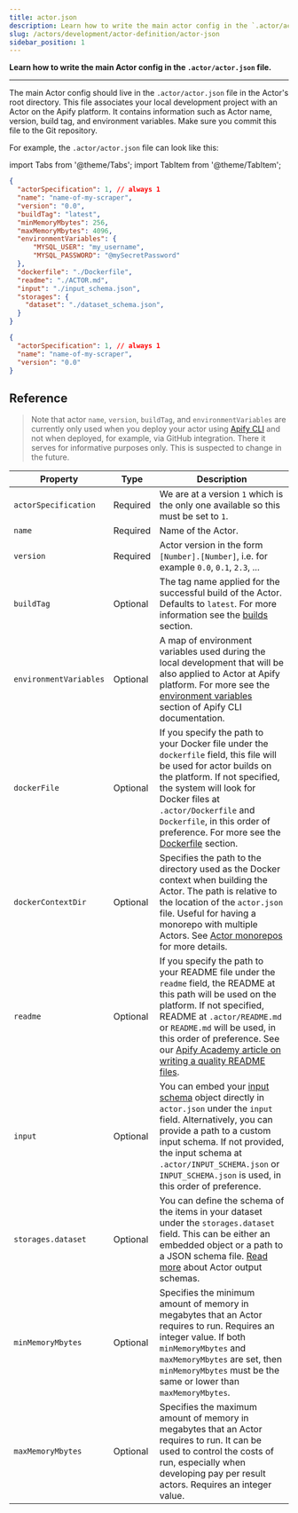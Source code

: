```yaml
---
title: actor.json
description: Learn how to write the main actor config in the `.actor/actor.json` file.
slug: /actors/development/actor-definition/actor-json
sidebar_position: 1
---
```


**Learn how to write the main Actor config in the `.actor/actor.json` file.**

---

The main Actor config should live in the `.actor/actor.json` file in the Actor's root directory. This file associates your local development project with an Actor on the Apify platform. It contains information such as Actor name, version, build tag, and environment variables. Make sure you commit this file to the Git repository.

For example, the `.actor/actor.json` file can look like this:

import Tabs from '@theme/Tabs';
import TabItem from '@theme/TabItem';

<Tabs groupId="main">
<TabItem value="Full actor.json" label="Full actor.json">

```json
{
  "actorSpecification": 1, // always 1
  "name": "name-of-my-scraper",
  "version": "0.0",
  "buildTag": "latest",
  "minMemoryMbytes": 256,
  "maxMemoryMbytes": 4096,
  "environmentVariables": {
      "MYSQL_USER": "my_username",
      "MYSQL_PASSWORD": "@mySecretPassword"
  },
  "dockerfile": "./Dockerfile",
  "readme": "./ACTOR.md",
  "input": "./input_schema.json",
  "storages": {
    "dataset": "./dataset_schema.json",
  }
}

```

</TabItem>
<TabItem value="Minimal actor.json" label="Minimal actor.json">

```json
{
  "actorSpecification": 1, // always 1
  "name": "name-of-my-scraper",
  "version": "0.0"
}

```

</TabItem>
</Tabs>

## Reference

> Note that actor `name`, `version`, `buildTag`, and `environmentVariables` are currently only used when you deploy your actor using [Apify CLI](/cli) and not when deployed, for example, via GitHub integration. There it serves for informative purposes only. This is suspected to change in the future.


| Property               | Type     | Description |
|------------------------| -------- |----------- |
| `actorSpecification`   | Required | We are at a version `1` which is the only one available so this must be set to `1`. |
| `name`                 | Required | Name of the Actor. |
| `version`              | Required | Actor version in the form `[Number].[Number]`, i.e. for example `0.0`, `0.1`, `2.3`, ... |
| `buildTag`             | Optional | The tag name applied for the successful build of the Actor. Defaults to `latest`. For more information see the [builds](../builds_and_runs/builds.md) section. |
| `environmentVariables` | Optional | A map of environment variables used during the local development that will be also applied to Actor at Apify platform. For more see the [environment variables](/cli/docs/vars) section of Apify CLI documentation. |
| `dockerFile`           | Optional | If you specify the path to your Docker file under the `dockerfile` field, this file will be used for actor builds on the platform. If not specified, the system will look for Docker files at `.actor/Dockerfile` and `Dockerfile`, in this order of preference. For more see the [Dockerfile](./dockerfile.md) section. |
| `dockerContextDir`     | Optional | Specifies the path to the directory used as the Docker context when building the Actor. The path is relative to the location of the `actor.json` file. Useful for having a monorepo with multiple Actors. See [Actor monorepos](../deployment/source_types.md#actor-monorepos) for more details. |
| `readme`               | Optional | If you specify the path to your README file under the `readme` field, the README at this path will be used on the platform. If not specified, README at `.actor/README.md` or `README.md` will be used, in this order of preference. See our [Apify Academy article on writing a quality README files](/academy/get-most-of-actors/actor-readme). |
| `input`                | Optional | You can embed your [input schema](./input_schema/index.md) object directly in `actor.json` under the `input` field. Alternatively, you can provide a path to a custom input schema. If not provided, the input schema at `.actor/INPUT_SCHEMA.json` or `INPUT_SCHEMA.json` is used, in this order of preference. |
| `storages.dataset`     | Optional | You can define the schema of the items in your dataset under the `storages.dataset` field. This can be either an embedded object or a path to a JSON schema file. [Read more](./output_schema.md#specification-version-1) about Actor output schemas. |
| `minMemoryMbytes`      | Optional | Specifies the minimum amount of memory in megabytes that an Actor requires to run. Requires an integer value. If both `minMemoryMbytes` and `maxMemoryMbytes` are set, then `minMemoryMbytes` must be the same or lower than `maxMemoryMbytes`. |
| `maxMemoryMbytes`      | Optional | Specifies the maximum amount of memory in megabytes that an Actor requires to run. It can be used to control the costs of run, especially when developing pay per result actors. Requires an integer value. |
